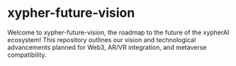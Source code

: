 # xypher-future-vision
Welcome to xypher-future-vision, the roadmap to the future of the xypherAI ecosystem! This repository outlines our vision and technological advancements planned for Web3, AR/VR integration, and metaverse compatibility.
